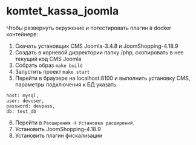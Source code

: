 komtet_kassa_joomla
===============================

Чтобы развернуть окружение и потестировать плагин в docker контейнере:
1. Скачать установщик CMS Joomla-3.4.8 и JoomShopping-4.18.9
2. Создать в корневой дирректории папку /php, скопировать в нее текущий код CMS Joomla
3. Собрать образ `make build`
4. Запустить проект `make start`
5. Перейти в браузере на localhost:8100 и выполнить установку CMS, параметры подключения к БД указать
```
host: mysql,
user: devuser,
password: devpass,
db: test_db
```
6. Перейти в `Расширения` -> `Установка расширений`.
7. Установить JoomShopping-4.18.9
8. Установить плагин фискализации
